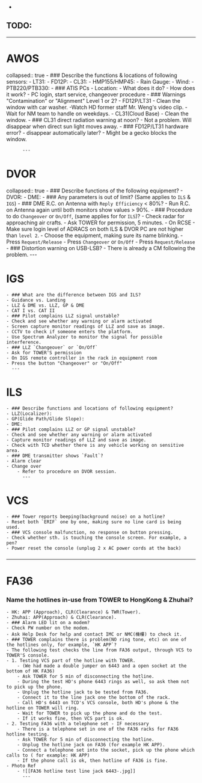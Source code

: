 -
## TODO:
- ---
# AWOS
collapsed:: true
	- ### Describe the functions & locations of following sensors:
	- LT31:
	- FD12P:
	- CL31:
	- HMP155/HMP45:
	- Rain Gauge:
	- Wind:
	- PTB220/PTB330:
	- ### ATIS PCs
	- Location:
	- What does it do?
	- How does it work?
	- PC login, start service, changeover procedure
	- ###  Warnings "Contamination" or "Alignment" Level 1 or 2?
	- FD12P/LT31
		- Clean the window with car washer. -Watch HD former staff Mr. Weng's video clip.
		- Wait for NM team to handle on weekdays.
	- CL31(Cloud Base)
		- Clean the window.
	- ### CL31 direct radiation warning at noon?
	- Not a problem. Will disappear when direct sun light moves away.
	- ###  FD12P/LT31 hardware error?
	- disappear automatically later?
		- Might be a gecko blocks the window.
		  
		  ---
# DVOR
collapsed:: true
	- ### Describe functions of the following equipment?
	- DVOR:
	- DME:
	- ### Any parameters is out of limit? (Same applies to `ILS` & `IGS`)
	- ### DME R.C. on Antenna with `Reply Efficiency` < 80%?
	- Run R.C. on Antenna again until both monitors show values > 90%.
	- ### Procedure to do `Changeover` or `On/Off`, (same applies for for `ILS`)?
	- Check radar for approaching air crafts.
	- Ask TOWER for permission, 5 minutes.
	- On RCSE
		- Make sure login level of ADRACS on both ILS & DVOR PC are not higher than `level 2`.
		- Choose the equipment, making sure its name blinking.
		- Press `Request/Release`
		- Press `Changeover` or `On/Off`
		- Press `Request/Release`
	- ### Distortion warning on USB-LSB?
	- There is already a CM following the problem.
	  ---
# IGS
	- ### What are the difference between IGS and ILS?
	- Guidance vs. Landing
	- LLZ & DME vs. LLZ, GP & DME
	- CAT I vs. CAT II
	- ### Pilot complains LLZ signal unstable?
	- Check and see whether any warning or alarm activated
	- Screen capture monitor readings of LLZ and save as image.
	- CCTV to check if someone enters the platform.
	- Use Spectrum Analyzer to monitor the signal for possible interference.
	- ### LLZ `Changeover` or `On/Off`
	- Ask for TOWER'S permission
	- On IGS remote controller in the rack in equipment room
	- Press the button "Changeover" or "On/Off"
	  ---
# ILS
	- ### Describe functions and locations of following equipment?
	- LLZ(Localizer):
	- GP(Glide Path/Glide Slope):
	- DME:
	- ### Pilot complains LLZ or GP signal unstable?
	- Check and see whether any warning or alarm activated
	- Capture monitor readings of LLZ and save as image.
	- Check with TCD whether there is any vehicle working on sensitive area.
	- ### DME transmitter shows `Fault`?
	- Alarm clear
	- Change over
		- Refer to procedure on DVOR session.
		  ---
# VCS
	- ### Tower reports beeping(background noise) on a hotline?
	- Reset both `ERIF` one by one, making sure no line card is being used.
	- ### VCS console malfunction, no response on button pressing.
	- Check whether sth. is touching the console screen. For example, a pen?
	- Power reset the console (unplug 2 x AC power cords at the back)
### 

---
# FA36
### Name the hotlines  in-use from TOWER to HongKong & Zhuhai?
	- HK: APP (Approach), CLR(Clearance) & TWR(Tower).
	- Zhuhai: APP(Approach) & CLR(Clearance).
	- ### Alarm LED lit on a modem?
	- Check PW number on the modem.
	- Ask Help Desk for help and contact IMC or NMC(機樓) to check it.
	- ### TOWER complains there is problem(NO ring tone, etc) on one of the hotlines only, for example, `HK APP`?
	- The following test checks the line from FA36 output, through VCS to TOWER'S console.
	- 1. Testing VCS part of the hotline with TOWER.
		- (We had made a double jumper on 6443 and a open socket at the bottom of HK FA36)
		- Ask TOWER for 5 min of disconnecting the hotline.
		- During the test HD's phone 6443 rings as well, so ask them not to pick up the phone.
		- Unplug the hotline jack to be tested from FA36.
		- Connect it to the line jack one the bottom of the rack.
		- Call HD's 6443 on TCD's VCS console, both HD's phone & the hotline on TOWER will ring.
		- Wait for TOWER to pick up the phone and do the test.
		- If it works fine, then VCS part is ok.
	- 2. Testing FA36 with a telephone set - IF necessary
		- There is a telephone set in one of the FA36 racks for FA36 hotline testing.
		- Ask TOWER for 5 min of disconnecting the hotline.
		- Unplug the hotline jack on FA36 (for example HK APP).
		- Connect a telephone set into the socket, pick up the phone which calls to ( for example: HK APP)
		- If the phone call is ok, then hotline of FA36 is fine.
	- Photo Ref
		- ![[FA36 hotline test line jack 6443-.jpg]]
		  ---